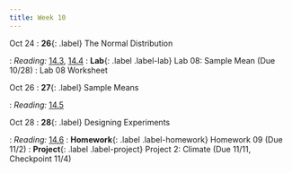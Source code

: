 ```yaml
---
title: Week 10
---
```


Oct 24
: **26**{: .label} The Normal Distribution
  <!--: [Slides](#) &#8226; [Demos](#) &#8226; [Video](#)-->
: *Reading:* [14.3](https://inferentialthinking.com/chapters/14/3/SD_and_the_Normal_Curve.html), [14.4](https://inferentialthinking.com/chapters/14/4/Central_Limit_Theorem.html)
: **Lab**{: .label .label-lab} Lab 08: Sample Mean (Due 10/28)
  : Lab 08 Worksheet

Oct 26
: **27**{: .label} Sample Means
  <!--: [Slides](#) &#8226; [Demos](#) &#8226; [Video](#)-->
: *Reading:* [14.5](https://inferentialthinking.com/chapters/14/5/Variability_of_the_Sample_Mean.html)

Oct 28
: **28**{: .label} Designing Experiments
  <!--: [Slides](#) &#8226; [Demos](#) &#8226; [Video](#)-->
: *Reading:* [14.6](https://inferentialthinking.com/chapters/14/6/Choosing_a_Sample_Size.html)
: **Homework**{: .label .label-homework} Homework 09 (Due 11/2)
: **Project**{: .label .label-project} Project 2: Climate (Due 11/11, Checkpoint 11/4)
